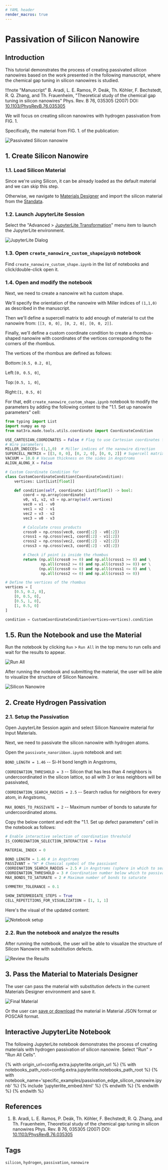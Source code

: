 ```yaml
---
# YAML header
render_macros: true
---
```


# Passivation of Silicon Nanowire

## Introduction

This tutorial demonstrates the process of creating passivated silicon nanowires based on the work presented in the following manuscript, where the chemical gap tuning in silicon nanowires is studied.


!!!note "Manuscript"
    B. Aradi, L. E. Ramos, P. Deák, Th. Köhler, F. Bechstedt, R. Q. Zhang, and Th. Frauenheim,
    "Theoretical study of the chemical gap tuning in silicon nanowires"
    Phys. Rev. B 76, 035305 (2007)
    DOI: [10.1103/PhysRevB.76.035305](https://doi.org/10.1103/PhysRevB.76.035305)


We will focus on creating silicon nanowires with hydrogen passivation from FIG. 1.

Specifically, the material from FIG. 1. of the publication:

![Passivated Silicon nanowire](/images/tutorials/materials/passivation/passivation_edge_silicon_nanowire/0-figure-from-manuscript.webp "Passivated Silicon nanowire, FIG. 1.")


## 1. Create Silicon Nanowire

### 1.1. Load Silicon Material

Since we're using Silicon, it can be already loaded as the default material and we can skip this step.

Otherwise, we navigate to [Materials Designer](../../../materials-designer/overview.md) and import the silicon material from the [Standata](../../../materials-designer/header-menu/input-output/standata-import.md).

### 1.2. Launch JupyterLite Session

Select the "Advanced > [JupyterLite Transformation](../../../materials-designer/header-menu/advanced/jupyterlite-dialog.md)" menu item to launch the JupyterLite environment.

![JupyterLite Dialog](/images/jupyterlite/md-advanced-jl.webp "JupyterLite Dialog")

### 1.3. Open `create_nanowire_custom_shapeipynb` notebook

Find `create_nanowire_custom_shape.ipynb` in the list of notebooks and click/double-click open it.

### 1.4. Open and modify the notebook

Next, we need to create a nanowire wit ha custom shape.

We'll specify the orientation of the nanowire with Miller indices of `(1,1,0)` as described in the manuscript.

Then we'll define a supercell matrix to add enough of material to cut the nanowire from: `[[3, 0, 0], [0, 2, 0], [0, 0, 2]]`.

Finally, we'll define a custom coordinate condition to create a rhombus-shaped nanowire with coordinates of the vertices corresponding to the corners of the rhombus.

The vertices of the rhombus are defined as follows:

Bottom:`[0.5, 0.2, 0]`, 

Left:`[0, 0.5, 0]`,

Top:`[0.5, 1, 0]`,

Right:`[1, 0.5, 0]`


For that, edit `create_nanowire_custom_shape.ipynb` notebook to modify the parameters by adding the following content to the "1.1. Set up nanowire parameters" cell:

```python
from typing import List
import numpy as np
from mat3ra.made.tools.utils.coordinate import CoordinateCondition

USE_CARTESIAN_COORDINATES = False # Flag to use Cartesian coordinates for the center and radii
# Wire parameters 
MILLER_INDICES= (1,1,0)  # Miller indices of the nanowire direction
SUPERCELL_MATRIX = [[3, 0, 0], [0, 2, 0], [0, 0, 2]] # Supercell matrix to cut the cylinder from
VACUUM = 10.0 # Vacuum thickness on the sides in Angstroms
ALIGN_ALONG_X = False

# Custom Coordinate Condition for
class CustomCoordinateCondition(CoordinateCondition):
    vertices: List[List[float]]

    def condition(self, coordinate: List[float]) -> bool:
        coord = np.array(coordinate)
        v0, v1, v2, v3 = np.array(self.vertices)
        vec0 = v1 - v0
        vec1 = v2 - v1
        vec2 = v3 - v2
        vec3 = v0 - v3

        # Calculate cross products
        cross0 = np.cross(vec0, coord[:2] - v0[:2])
        cross1 = np.cross(vec1, coord[:2] - v1[:2])
        cross2 = np.cross(vec2, coord[:2] - v2[:2])
        cross3 = np.cross(vec3, coord[:2] - v3[:2])

        # Check if point is inside the rhombus
        return (np.all(cross0 >= 0) and np.all(cross1 >= 0) and \
                np.all(cross2 >= 0) and np.all(cross3 >= 0)) or \
               (np.all(cross0 <= 0) and np.all(cross1 <= 0) and \
                np.all(cross2 <= 0) and np.all(cross3 <= 0))

# Define the vertices of the rhombus
vertices = [
    [0.5, 0.2, 0],
    [0, 0.5, 0],
    [0.5, 1, 0],
    [1, 0.5, 0]
]

condition = CustomCoordinateCondition(vertices=vertices).condition
```

## 1.5. Run the Notebook and use the Material

Run the notebook by clicking `Run` > `Run All` in the top menu to run cells and wait for the results to appear.

![Run All](/images/jupyterlite/run-all.webp "Run All")

After running the notebook and submitting the material, the user will be able to visualize the structure of Silicon Nanowire.

![Silicon Nanowire](/images/tutorials/materials/passivation/passivation_edge_silicon_nanowire/3-silicon-nanowire.webp "Silicon Nanowire")

## 2. Create Hydrogen Passivation

### 2.1. Setup the Passivation

Open JupyterLite Session again and select Silicon Nanowire material for Input Materials.

Next, we need to passivate the silicon nanowire with hydrogen atoms.

Open the `passivate_nanoribbon.ipynb` notebook and set:

`BOND_LENGTH = 1.46` -- Si-H bond length in Angstroms,

`COORDINATION_THRESHOLD = 3` -- Silicon that has less than 4 neighbors is undercoordinated in the silicon lattice, so all with 3 or less neighbors will be passivated,

`COORDINATION_SEARCH_RADIUS = 2.5` -- Search radius for neighbors for every atom, in Angstroms,

`MAX_BONDS_TO_PASSIVATE = 2`  -- Maximum number of bonds to saturate for undercoordinated atoms.


Copy the below content and edit the "1.1. Set up defect parameters" cell in the notebook as follows:

```python
# Enable interactive selection of coordination threshold
IS_COORDINATION_SELECTION_INTERACTIVE = False

MATERIAL_INDEX = 0

BOND_LENGTH = 1.46 # in Angstroms
PASSIVANT = "H" # Chemical symbol of the passivant
COORDINATION_SEARCH_RADIUS = 2.5 # in Angstroms (sphere in which to search for neighbors)
COORDINATION_THRESHOLD = 3 # Coordination number below which to passivate
MAX_BONDS_TO_SATURATE = 2 # Maximum number of bonds to saturate

SYMMETRY_TOLERANCE = 0.1 

SHOW_INTERMEDIATE_STEPS = True
CELL_REPETITIONS_FOR_VISUALIZATION = [1, 1, 1] 
```

Here's the visual of the updated content:

![Notebook setup](/images/tutorials/materials/passivation/passivation_edge_silicon_nanowire/5-jl-setup.webp "Notebook setup")

### 2.2. Run the notebook and analyze the results

After running the notebook, the user will be able to visualize the structure of Silicon Nanowire with substitution defects.

![Review the Results](/images/tutorials/materials/passivation/passivation_edge_silicon_nanowire/6-jl-result-preview.webp "Review the Results")

## 3. Pass the Material to Materials Designer

The user can pass the material with substitution defects in the current Materials Designer environment and save it.

![Final Material](/images/tutorials/materials/passivation/passivation_edge_silicon_nanowire/7-wave-result.webp "H-Passivated Silicon Nanowire")

Or the user can [save or download](../../../materials-designer/header-menu/input-output.md) the material in Material JSON format or POSCAR format.


## Interactive JupyterLite Notebook

The following JupyterLite notebook demonstrates the process of creating materials with hydrogen passivation of silicon nanowire. Select "Run" > "Run All Cells".

{% with origin_url=config.extra.jupyterlite.origin_url %}
{% with notebooks_path_root=config.extra.jupyterlite.notebooks_path_root %}
{% with notebook_name='specific_examples/passivation_edge_silicon_nanowire.ipynb' %}
{% include 'jupyterlite_embed.html' %}
{% endwith %}
{% endwith %}
{% endwith %}

## References

1. B. Aradi, L. E. Ramos, P. Deák, Th. Köhler, F. Bechstedt, R. Q. Zhang, and Th. Frauenheim,
   Theoretical study of the chemical gap tuning in silicon nanowires
   Phys. Rev. B 76, 035305 (2007)
   DOI: [10.1103/PhysRevB.76.035305](https://doi.org/10.1103/PhysRevB.76.035305)

## Tags

 `silicon`, `hydrogen`, `passivation`, `nanowire`
